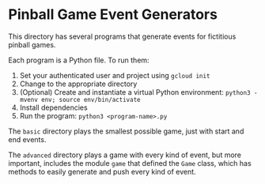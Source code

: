# Pinball Game Event Generators

This directory has several programs that generate events for fictitious pinball games.

Each program is a Python file. To run them:

1. Set your authenticated user and project using `gcloud init`
1. Change to the appropriate directory
1. (Optional) Create and instantiate a virtual Python environment: `python3 -mvenv env; source env/bin/activate`
1. Install dependencies
1. Run the program: `python3 <program-name>.py`

The `basic` directory plays the smallest possible game, just with start and end events.

The `advanced` directory plays a game with every kind of event, but more important,
includes the module `game` that defined the `Game` class, which has methods to
easily generate and push every kind of event.